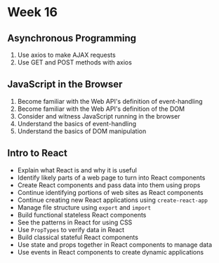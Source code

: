 # Week 16

## Asynchronous Programming
1. Use axios to make AJAX requests
1. Use GET and POST methods with axios

## JavaScript in the Browser
1. Become familiar with the Web API's definition of event-handling
1. Become familiar with the Web API's definition of the DOM
1. Consider and witness JavaScript running in the browser
1. Understand the basics of event-handling
1. Understand the basics of DOM manipulation

## Intro to React
- Explain what React is and why it is useful
- Identify likely parts of a web page to turn into React components
- Create React components and pass data into them using props
- Continue identifying portions of web sites as React components
- Continue creating new React applications using `create-react-app`
- Manage file structure using `export` and `import`
- Build functional stateless React components
- See the patterns in React for using CSS
- Use `PropTypes` to verify data in React
- Build classical stateful React components
- Use state and props together in React components to manage data
- Use events in React components to create dynamic applications
